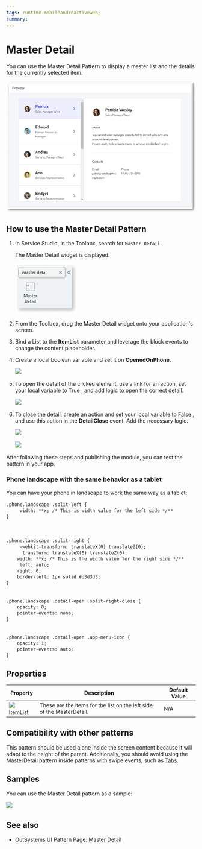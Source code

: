 ```yaml
---
tags: runtime-mobileandreactiveweb;  
summary: 
---
```


# Master Detail

You can use the Master Detail Pattern to display a master list and the details for the currently selected item.

![](images/masterdetail-preview.png)


## How to use the Master Detail Pattern


1. In Service Studio, in the Toolbox, search for `Master Detail`. 

    The Master Detail widget is displayed.
    
    ![](images/masterdetail-widget.png)


1. From the Toolbox, drag the Master Detail widget onto your application's screen.

1. Bind a List to the **ItemList** parameter and leverage the block events to change the content placeholder.

1. Create a local boolean variable and set it on **OpenedOnPhone**.

    ![](images/MasterDetail_list_open.png)

1. To open the detail of the clicked element, use a link for an action, set your local variable to True , and add logic to open the correct detail.

    ![](images/MasterDetail_assignments.png)

1. To close the detail, create an action and set your local variable to False , and use this action in the **DetailClose** event. Add the necessary logic.

    ![](images/MasterDetail_close_detail.png)

    ![](images/MasterDetail_list_open_false.png)

After following these steps and publishing the module, you can test the pattern in your app. 

### Phone landscape with the same behavior as a tablet

You can have your phone in landscape to work the same way as a tablet:

    
    
    .phone.landscape .split-left {
         width: **x; /* This is width value for the left side */**
    }
    
    
    
    .phone.landscape .split-right {
         -webkit-transform: translateX(0) translateZ(0);
          transform: translateX(0) translateZ(0);
        width: **x; /* This is the width value for the right side */**
         left: auto;
        right: 0;
        border-left: 1px solid #d3d3d3;
    }
    
    
    .phone.landscape .detail-open .split-right-close {
        opacity: 0;
        pointer-events: none;
    }
    
    
    .phone.landscape .detail-open .app-menu-icon {
        opacity: 1;
        pointer-events: auto;
    }
    
    

## Properties

**Property** |  **Description** |  **Default Value**  
---|---|---  
![](images/input.png) ItemList  |  These are the items for the list on the left side of the MasterDetail.  |  N/A  
  
 
  
## Compatibility with other patterns

This pattern should be used alone inside the screen content because it will adapt to the height of the parent. Additionally, you should avoid using the MasterDetail pattern inside patterns with swipe events, such as [Tabs](<tabs.md>).

## Samples

You can use the Master Detail pattern as a sample:

![](images/MasterDetail-Sample-1.PNG)


## See also

* OutSystems UI Pattern Page: [Master Detail](https://outsystemsui.outsystems.com/OutSystemsUIWebsite/PatternDetail?PatternId=51)
